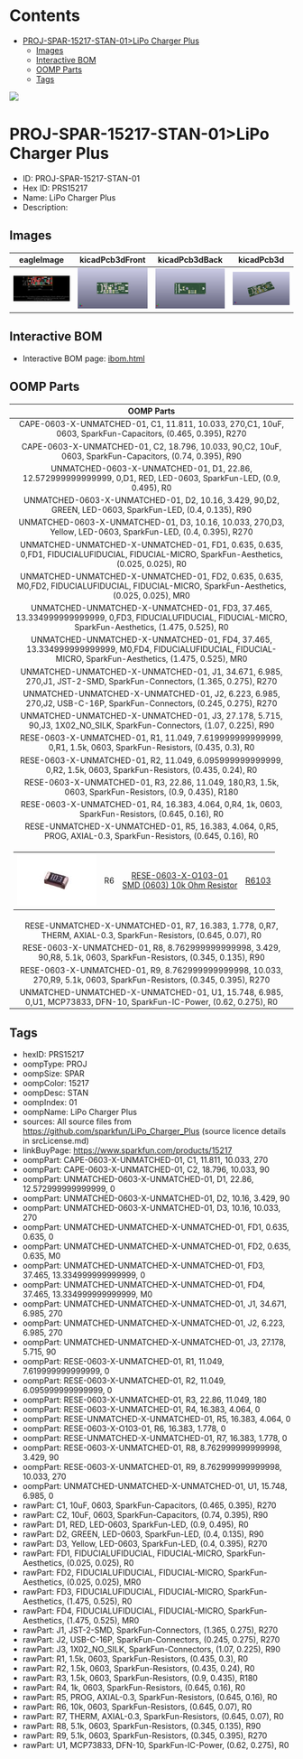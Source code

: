 



Contents
========

* [PROJ-SPAR-15217-STAN-01>LiPo Charger Plus](#proj-spar-15217-stan-01lipo-charger-plus)
	* [Images](#images)
	* [Interactive BOM](#interactive-bom)
	* [OOMP Parts](#oomp-parts)
	* [Tags](#tags)
  
![][im]
# PROJ-SPAR-15217-STAN-01>LiPo Charger Plus

- ID: PROJ-SPAR-15217-STAN-01
- Hex ID: PRS15217
- Name: LiPo Charger Plus
- Description: 

## Images
  
  

|eagleImage|kicadPcb3dFront|kicadPcb3dBack|kicadPcb3d|
| :---: | :---: | :---: | :---: |
|[![eagleImage](eagleImage_140.png)](eagleImage_600.png)|[![kicadPcb3dFront](kicadPcb3dFront_140.png)](kicadPcb3dFront_600.png)|[![kicadPcb3dBack](kicadPcb3dBack_140.png)](kicadPcb3dBack_600.png)|[![kicadPcb3d](kicadPcb3d_140.png)](kicadPcb3d_600.png)|

## Interactive BOM

- Interactive BOM page: [ibom.html](kicad/bom/ibom.html)

## OOMP Parts
  

|OOMP Parts|
| :---: |
|CAPE-0603-X-UNMATCHED-01, C1, 11.811, 10.033, 270,C1, 10uF, 0603, SparkFun-Capacitors, (0.465, 0.395), R270|
|CAPE-0603-X-UNMATCHED-01, C2, 18.796, 10.033, 90,C2, 10uF, 0603, SparkFun-Capacitors, (0.74, 0.395), R90|
|UNMATCHED-0603-X-UNMATCHED-01, D1, 22.86, 12.572999999999999, 0,D1, RED, LED-0603, SparkFun-LED, (0.9, 0.495), R0|
|UNMATCHED-0603-X-UNMATCHED-01, D2, 10.16, 3.429, 90,D2, GREEN, LED-0603, SparkFun-LED, (0.4, 0.135), R90|
|UNMATCHED-0603-X-UNMATCHED-01, D3, 10.16, 10.033, 270,D3, Yellow, LED-0603, SparkFun-LED, (0.4, 0.395), R270|
|UNMATCHED-UNMATCHED-X-UNMATCHED-01, FD1, 0.635, 0.635, 0,FD1, FIDUCIALUFIDUCIAL, FIDUCIAL-MICRO, SparkFun-Aesthetics, (0.025, 0.025), R0|
|UNMATCHED-UNMATCHED-X-UNMATCHED-01, FD2, 0.635, 0.635, M0,FD2, FIDUCIALUFIDUCIAL, FIDUCIAL-MICRO, SparkFun-Aesthetics, (0.025, 0.025), MR0|
|UNMATCHED-UNMATCHED-X-UNMATCHED-01, FD3, 37.465, 13.334999999999999, 0,FD3, FIDUCIALUFIDUCIAL, FIDUCIAL-MICRO, SparkFun-Aesthetics, (1.475, 0.525), R0|
|UNMATCHED-UNMATCHED-X-UNMATCHED-01, FD4, 37.465, 13.334999999999999, M0,FD4, FIDUCIALUFIDUCIAL, FIDUCIAL-MICRO, SparkFun-Aesthetics, (1.475, 0.525), MR0|
|UNMATCHED-UNMATCHED-X-UNMATCHED-01, J1, 34.671, 6.985, 270,J1, JST-2-SMD, SparkFun-Connectors, (1.365, 0.275), R270|
|UNMATCHED-UNMATCHED-X-UNMATCHED-01, J2, 6.223, 6.985, 270,J2, USB-C-16P, SparkFun-Connectors, (0.245, 0.275), R270|
|UNMATCHED-UNMATCHED-X-UNMATCHED-01, J3, 27.178, 5.715, 90,J3, 1X02_NO_SILK, SparkFun-Connectors, (1.07, 0.225), R90|
|RESE-0603-X-UNMATCHED-01, R1, 11.049, 7.619999999999999, 0,R1, 1.5k, 0603, SparkFun-Resistors, (0.435, 0.3), R0|
|RESE-0603-X-UNMATCHED-01, R2, 11.049, 6.095999999999999, 0,R2, 1.5k, 0603, SparkFun-Resistors, (0.435, 0.24), R0|
|RESE-0603-X-UNMATCHED-01, R3, 22.86, 11.049, 180,R3, 1.5k, 0603, SparkFun-Resistors, (0.9, 0.435), R180|
|RESE-0603-X-UNMATCHED-01, R4, 16.383, 4.064, 0,R4, 1k, 0603, SparkFun-Resistors, (0.645, 0.16), R0|
|RESE-UNMATCHED-X-UNMATCHED-01, R5, 16.383, 4.064, 0,R5, PROG, AXIAL-0.3, SparkFun-Resistors, (0.645, 0.16), R0|
|<table><tr><td>![RESE-0603-X-O103-01](https://raw.githubusercontent.com/oomlout/oomlout_OOMP_parts/main/RESE-0603-X-O103-01/image_140.jpg)</td><td> R6</td><td>[RESE-0603-X-O103-01<br>SMD (0603) 10k Ohm Resistor](https://github.com/oomlout/oomlout_OOMP_parts/tree/main/RESE-0603-X-O103-01/)</td><td>[R6103](https://github.com/oomlout/oomlout_OOMP_parts/tree/main/RESE-0603-X-O103-01/)</td></tr></table>|
|RESE-UNMATCHED-X-UNMATCHED-01, R7, 16.383, 1.778, 0,R7, THERM, AXIAL-0.3, SparkFun-Resistors, (0.645, 0.07), R0|
|RESE-0603-X-UNMATCHED-01, R8, 8.762999999999998, 3.429, 90,R8, 5.1k, 0603, SparkFun-Resistors, (0.345, 0.135), R90|
|RESE-0603-X-UNMATCHED-01, R9, 8.762999999999998, 10.033, 270,R9, 5.1k, 0603, SparkFun-Resistors, (0.345, 0.395), R270|
|UNMATCHED-UNMATCHED-X-UNMATCHED-01, U1, 15.748, 6.985, 0,U1, MCP73833, DFN-10, SparkFun-IC-Power, (0.62, 0.275), R0|

## Tags

- hexID: PRS15217
- oompType: PROJ
- oompSize: SPAR
- oompColor: 15217
- oompDesc: STAN
- oompIndex: 01
- oompName: LiPo Charger Plus
- sources: All source files from https://github.com/sparkfun/LiPo_Charger_Plus (source licence details in srcLicense.md)
- linkBuyPage: https://www.sparkfun.com/products/15217
- oompPart: CAPE-0603-X-UNMATCHED-01, C1, 11.811, 10.033, 270
- oompPart: CAPE-0603-X-UNMATCHED-01, C2, 18.796, 10.033, 90
- oompPart: UNMATCHED-0603-X-UNMATCHED-01, D1, 22.86, 12.572999999999999, 0
- oompPart: UNMATCHED-0603-X-UNMATCHED-01, D2, 10.16, 3.429, 90
- oompPart: UNMATCHED-0603-X-UNMATCHED-01, D3, 10.16, 10.033, 270
- oompPart: UNMATCHED-UNMATCHED-X-UNMATCHED-01, FD1, 0.635, 0.635, 0
- oompPart: UNMATCHED-UNMATCHED-X-UNMATCHED-01, FD2, 0.635, 0.635, M0
- oompPart: UNMATCHED-UNMATCHED-X-UNMATCHED-01, FD3, 37.465, 13.334999999999999, 0
- oompPart: UNMATCHED-UNMATCHED-X-UNMATCHED-01, FD4, 37.465, 13.334999999999999, M0
- oompPart: UNMATCHED-UNMATCHED-X-UNMATCHED-01, J1, 34.671, 6.985, 270
- oompPart: UNMATCHED-UNMATCHED-X-UNMATCHED-01, J2, 6.223, 6.985, 270
- oompPart: UNMATCHED-UNMATCHED-X-UNMATCHED-01, J3, 27.178, 5.715, 90
- oompPart: RESE-0603-X-UNMATCHED-01, R1, 11.049, 7.619999999999999, 0
- oompPart: RESE-0603-X-UNMATCHED-01, R2, 11.049, 6.095999999999999, 0
- oompPart: RESE-0603-X-UNMATCHED-01, R3, 22.86, 11.049, 180
- oompPart: RESE-0603-X-UNMATCHED-01, R4, 16.383, 4.064, 0
- oompPart: RESE-UNMATCHED-X-UNMATCHED-01, R5, 16.383, 4.064, 0
- oompPart: RESE-0603-X-O103-01, R6, 16.383, 1.778, 0
- oompPart: RESE-UNMATCHED-X-UNMATCHED-01, R7, 16.383, 1.778, 0
- oompPart: RESE-0603-X-UNMATCHED-01, R8, 8.762999999999998, 3.429, 90
- oompPart: RESE-0603-X-UNMATCHED-01, R9, 8.762999999999998, 10.033, 270
- oompPart: UNMATCHED-UNMATCHED-X-UNMATCHED-01, U1, 15.748, 6.985, 0
- rawPart: C1, 10uF, 0603, SparkFun-Capacitors, (0.465, 0.395), R270
- rawPart: C2, 10uF, 0603, SparkFun-Capacitors, (0.74, 0.395), R90
- rawPart: D1, RED, LED-0603, SparkFun-LED, (0.9, 0.495), R0
- rawPart: D2, GREEN, LED-0603, SparkFun-LED, (0.4, 0.135), R90
- rawPart: D3, Yellow, LED-0603, SparkFun-LED, (0.4, 0.395), R270
- rawPart: FD1, FIDUCIALUFIDUCIAL, FIDUCIAL-MICRO, SparkFun-Aesthetics, (0.025, 0.025), R0
- rawPart: FD2, FIDUCIALUFIDUCIAL, FIDUCIAL-MICRO, SparkFun-Aesthetics, (0.025, 0.025), MR0
- rawPart: FD3, FIDUCIALUFIDUCIAL, FIDUCIAL-MICRO, SparkFun-Aesthetics, (1.475, 0.525), R0
- rawPart: FD4, FIDUCIALUFIDUCIAL, FIDUCIAL-MICRO, SparkFun-Aesthetics, (1.475, 0.525), MR0
- rawPart: J1, JST-2-SMD, SparkFun-Connectors, (1.365, 0.275), R270
- rawPart: J2, USB-C-16P, SparkFun-Connectors, (0.245, 0.275), R270
- rawPart: J3, 1X02_NO_SILK, SparkFun-Connectors, (1.07, 0.225), R90
- rawPart: R1, 1.5k, 0603, SparkFun-Resistors, (0.435, 0.3), R0
- rawPart: R2, 1.5k, 0603, SparkFun-Resistors, (0.435, 0.24), R0
- rawPart: R3, 1.5k, 0603, SparkFun-Resistors, (0.9, 0.435), R180
- rawPart: R4, 1k, 0603, SparkFun-Resistors, (0.645, 0.16), R0
- rawPart: R5, PROG, AXIAL-0.3, SparkFun-Resistors, (0.645, 0.16), R0
- rawPart: R6, 10k, 0603, SparkFun-Resistors, (0.645, 0.07), R0
- rawPart: R7, THERM, AXIAL-0.3, SparkFun-Resistors, (0.645, 0.07), R0
- rawPart: R8, 5.1k, 0603, SparkFun-Resistors, (0.345, 0.135), R90
- rawPart: R9, 5.1k, 0603, SparkFun-Resistors, (0.345, 0.395), R270
- rawPart: U1, MCP73833, DFN-10, SparkFun-IC-Power, (0.62, 0.275), R0



[im]: kicadPcb3d_450.png
